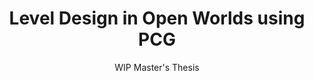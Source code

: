 ---
layout: projectDetail
projId: level-design-pcg
title: "Level Design in Open Worlds using PCG"
subtitle: "WIP Master's Thesis"
startDate: "2024-11-18"
endDate: ""
halted: false
featured: false
relevance: 90
categoryTags:
    - Software
    - Research
    - LevelDesign
techTags: 
    - Unity
    - C#
    - Level Design
    - PCG
summary: "Research that explores how to influence open-world experiences through level design using procedural content generation"
shortDescription: "This is a template with example data that shows how an example project should look. This short description could extend a paragraph or two, but not get too much into detail."
longDescription: "This is my very long description, it could go on, and on, and on,and on,and on,and on,and on,and on,and on,and on,and on,and on,and on,and on,and on,and on,and on,and on,and on,and on,and on,and on,and on,and on,and on,and on, but it wont. It can also include html tags like <strong>this one</strong>..."
teamSize: 1
images:
    - name: pic01.jpg
      alt: "Miniature"
      footnote: "This is my example miniature"
    - name: pic02.jpg
      alt: "Example image"
      footnote: "This is an example image"
---